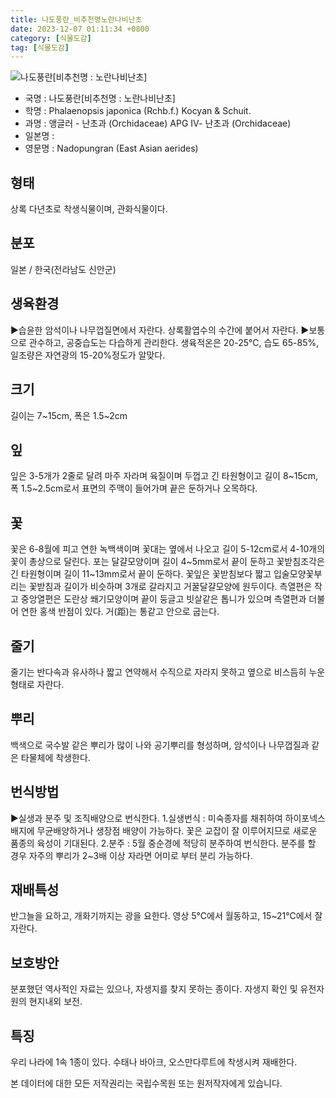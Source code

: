 ```yaml
---
title: 나도풍란_비추천명노란나비난초
date: 2023-12-07 01:11:34 +0800
category: [식물도감]
tag: [식물도감]
---
```




![나도풍란[비추천명 : 노란나비난초]](/fileUpload/plants/basic/Orchidaceae/Aerides/6197/6197_1_th2.jpg)
- 국명 : 나도풍란[비추천명 : 노란나비난초]
- 학명 : Phalaenopsis japonica (Rchb.f.) Kocyan & Schuit.
- 과명 : 앵글러 - 난초과 (Orchidaceae) APG Ⅳ- 난초과 (Orchidaceae)
- 일본명 : 
- 영문명 : Nadopungran (East Asian aerides)


## 형태
상록 다년초로 착생식물이며, 관화식물이다.
## 분포
일본 / 한국(전라남도 신안군) 
## 생육환경
▶습윤한 암석이나 나무껍질면에서 자란다. 상록활엽수의 수간에 붙어서 자란다. ▶보통으로 관수하고, 공중습도는 다습하게 관리한다. 생육적온은 20-25℃, 습도 65-85%, 일조량은 자연광의 15-20%정도가 알맞다.
## 크기
길이는 7~15cm, 폭은 1.5~2cm
## 잎
잎은 3-5개가 2줄로 달려 마주 자라며 육질이며 두껍고 긴 타원형이고 길이 8~15cm, 폭 1.5~2.5cm로서 표면의 주맥이 들어가며 끝은 둔하거나 오목하다.
## 꽃
꽃은 6-8월에 피고 연한 녹백색이며 꽃대는 옆에서 나오고 길이 5-12cm로서 4-10개의 꽃이 총상으로 달린다. 포는 달걀모양이며 길이 4~5mm로서 끝이 둔하고 꽃받침조각은 긴 타원형이며 길이 11~13mm로서 끝이 둔하다. 꽃잎은 꽃받침보다 짧고 입술모양꽃부리는 꽃받침과 길이가 비슷하며 3개로 갈라지고 거꿀달걀모양에 원두이다. 측열편은 작고 중앙열편은 도란상 쐐기모양이며 끝이 둥글고 빗살같은 톱니가 있으며 측열편과 더불어 연한 홍색 반점이 있다. 거(距)는 통같고 안으로 굽는다.
## 줄기
줄기는 반다속과 유사하나 짧고 연약해서 수직으로 자라지 못하고 옆으로 비스듬히 누운 형태로 자란다.
## 뿌리
백색으로 국수발 같은 뿌리가 많이 나와 공기뿌리를 형성하며, 암석이나 나무껍질과 같은 타물체에 착생한다.
## 번식방법
▶실생과 분주 및 조직배양으로 번식한다. 1.실생번식 : 미숙종자를 채취하여 하이포넥스 배지에 무균배양하거나 생장점 배양이 가능하다. 꽃은 교잡이 잘 이루어지므로 새로운 품종의 육성이 기대된다. 2.분주 : 5월 중순경에 적당히 분주하여 번식한다. 분주를 할 경우 자주의 뿌리가 2~3배 이상 자라면 어미로 부터 분리 가능하다.
## 재배특성
반그늘을 요하고, 개화기까지는 광을 요한다. 영상 5℃에서 월동하고, 15~21℃에서 잘 자란다.
## 보호방안
분포했던 역사적인 자료는 있으나, 자생지를 찾지 못하는 종이다. 자생지 확인 및 유전자원의 현지내외 보전.
## 특징
우리 나라에 1속 1종이 있다. 수태나 바아크, 오스만다루트에 착생시켜 재배한다.






본 데이터에 대한 모든 저작권리는 국립수목원 또는 원저작자에게 있습니다.
